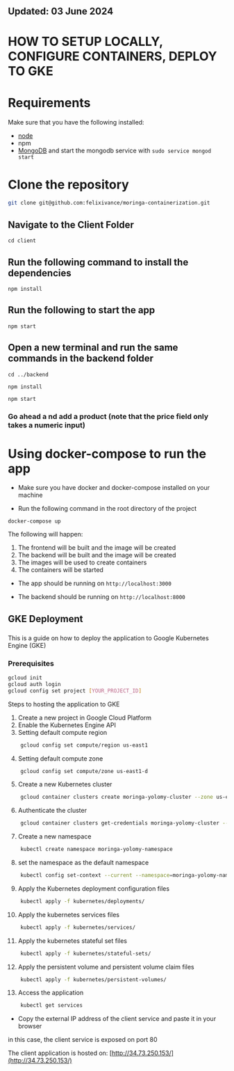 ## Updated: 03 June 2024

# HOW TO SETUP LOCALLY, CONFIGURE CONTAINERS, DEPLOY TO GKE

# Requirements

Make sure that you have the following installed:

- [node](https://www.digitalocean.com/community/tutorials/how-to-install-node-js-on-ubuntu-18-04)
- npm
- [MongoDB](https://docs.mongodb.com/manual/tutorial/install-mongodb-on-ubuntu/) and start the mongodb service with `sudo service mongod start`

# Clone the repository

```bash
git clone git@github.com:felixivance/moringa-containerization.git
```

## Navigate to the Client Folder

`cd client`

## Run the following command to install the dependencies

`npm install`

## Run the following to start the app

`npm start`

## Open a new terminal and run the same commands in the backend folder

`cd ../backend`

`npm install`

`npm start`

### Go ahead a nd add a product (note that the price field only takes a numeric input)

# Using docker-compose to run the app

- Make sure you have docker and docker-compose installed on your machine

- Run the following command in the root directory of the project

`docker-compose up`

The following will happen:

1. The frontend will be built and the image will be created
2. The backend will be built and the image will be created
3. The images will be used to create containers
4. The containers will be started

- The app should be running on `http://localhost:3000`

- The backend should be running on `http://localhost:8000`

## GKE Deployment

###

This is a guide on how to deploy the application to Google Kubernetes Engine (GKE)

### Prerequisites

```bash
gcloud init
gcloud auth login
gcloud config set project [YOUR_PROJECT_ID]
```

Steps to hosting the application to GKE

1. Create a new project in Google Cloud Platform
2. Enable the Kubernetes Engine API
3. Setting default compute region

```bash
    gcloud config set compute/region us-east1
```

4. Setting default compute zone

```bash
    gcloud config set compute/zone us-east1-d
```

5. Create a new Kubernetes cluster

```bash
    gcloud container clusters create moringa-yolomy-cluster --zone us-east1-d
```

6. Authenticate the cluster

```bash
    gcloud container clusters get-credentials moringa-yolomy-cluster --zone us-east1-d
```

7. Create a new namespace

```bash
    kubectl create namespace moringa-yolomy-namespace
```

8. set the namespace as the default namespace

```bash
    kubectl config set-context --current --namespace=moringa-yolomy-namespace
```

9. Apply the Kubernetes deployment configuration files

```bash
    kubectl apply -f kubernetes/deployments/
```

10. Apply the kubernetes services files

```bash
    kubectl apply -f kubernetes/services/
```

11. Apply the kubernetes stateful set files

```bash
    kubectl apply -f kubernetes/stateful-sets/
```

12. Apply the persistent volume and persistent volume claim files

```bash
    kubectl apply -f kubernetes/persistent-volumes/
```

13. Access the application

```bash
    kubectl get services
```

- Copy the external IP address of the client service and paste it in your browser

in this case, the client service is exposed on port 80

The client application is hosted on: [http://34.73.250.153/](http://34.73.250.153/)
